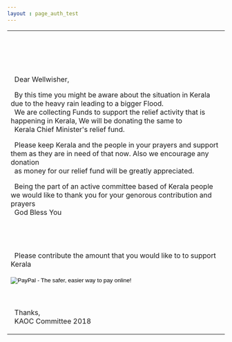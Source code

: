 ```yaml
---
layout : page_auth_test
---
```

<table id="T01" align="center"> <!-- Table Id : T01-->
<tr><td>
  <br/><br/><br/><br/><br/>
&nbsp; Dear Wellwisher, <br/>
  <p>
  &nbsp; By this time you might be aware about the situation in Kerala due to the heavy rain leading to a bigger Flood. <br/>
  &nbsp; We are collecting Funds to support the relief activity that is happening in Kerala, We will be donating the same to <br/>
  &nbsp; Kerala Chief Minister's relief fund. 
  </p>
  <p>
  &nbsp; Please keep Kerala and the people in your prayers and support them as they are in need of that now. Also we encourage any donation <br/>
  &nbsp; as money for our relief fund will be greatly appreciated.
  </p>
  <p>
  &nbsp; Being the part of an active committee based of Kerala people we would like to thank you for your genorous contribution and prayers <br/>
  &nbsp; God Bless You <br/>
<br/><br/><br/><br/>
 &nbsp; Please contribute the amount that you would like to to support Kerala <br/>

<form action="https://www.paypal.com/cgi-bin/webscr" method="post" target="_top">
<input type="hidden" name="cmd" value="_s-xclick">
<input type="hidden" name="hosted_button_id" value="F7A95W8JJGWL6">
<input type="image" src="https://www.paypalobjects.com/en_US/i/btn/btn_donateCC_LG.gif" border="0" name="submit" alt="PayPal - The safer, easier way to pay online!">
<img alt="" border="0" src="https://www.paypalobjects.com/en_US/i/scr/pixel.gif" width="1" height="1">
</form>
    
  <br/><br/>
  &nbsp; Thanks, <br/>
  &nbsp; KAOC Committee 2018
  </p>
  </td></tr>
</table> <!-- Table Id : T01-->
